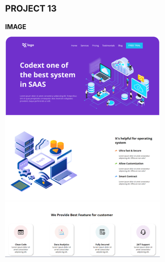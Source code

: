 # PROJECT 13
## IMAGE
![image](/images/SAAS%20Home%20Page.png)
![](/images/Screenshot%202022-08-30%20234351.png)
![](/images/Screenshot%202022-08-30%20234416.png)